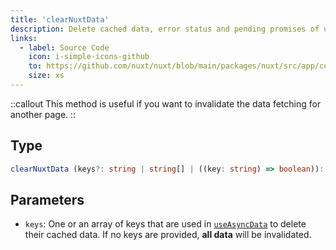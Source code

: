 ```yaml
---
title: 'clearNuxtData'
description: Delete cached data, error status and pending promises of useAsyncData and useFetch.
links:
  - label: Source Code
    icon: i-simple-icons-github
    to: https://github.com/nuxt/nuxt/blob/main/packages/nuxt/src/app/composables/asyncData.ts
    size: xs
---
```


::callout
This method is useful if you want to invalidate the data fetching for another page.
::

## Type

```ts
clearNuxtData (keys?: string | string[] | ((key: string) => boolean)): void
```

## Parameters

* `keys`: One or an array of keys that are used in [`useAsyncData`](/docs/api/composables/use-async-data) to delete their cached data. If no keys are provided, **all data** will be invalidated.
